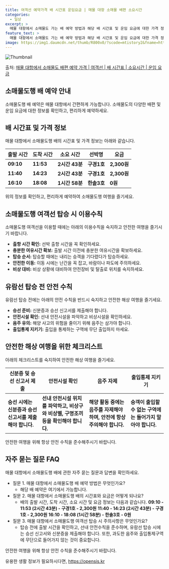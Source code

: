 ```yaml
---
title: 여객선 예약가격 배 시간표 운임요금 | 매물 대항 소매물 배편 소요시간
categories:
  - 일상
excerpt: >
  매물 대항에서 소매물도 가는 배 예약 방법과 해당 배 시간표 및 운임 요금에 대한 가격 정보를 안내 드리겠습니다. 안전하고 재밋는 소매물도행 여행을 위해 아래 정보 참고하시기 바랍니다. 소매물도행 배편 예약하기 👈 클릭매물 대항에서 소매물도행 배 시간표출발 시간도착 시간소요 시간선박명요금09:1011:532시간 43분구경1호2,300원11:4014:232시간 43분구경1호2,300원16:1018:081시간 58분한솔3호0원소매물도행 배편 예약하기 👈 클릭매물 대항에서 소매물도행 여객선 탑승 시 이용수칙여객선을 이용할 때 꼭 숙지해야 할 사항들이 있습니다. 1) 출항 시간 확인 선박 출항 시간을 반드시 확인해야 합니다. 2) 충분한 여유시간 확보 출발 시간이 가까울수록 혼잡할 수 있으니 미리 매표소로 가서..
feature_text: >
  매물 대항에서 소매물도 가는 배 예약 방법과 해당 배 시간표 및 운임 요금에 대한 가격 정보를 안내 드리겠습니다. 안전하고 재밋는 소매물도행 여행을 위해 아래 정보 참고하시기 바랍니다. 소매물도행 배편 예약하기 👈 클릭매물 대항에서 소매물도행 배 시간표출발 시간도착 시간소요 시간선박명요금09:1011:532시간 43분구경1호2,300원11:4014:232시간 43분구경1호2,300원16:1018:081시간 58분한솔3호0원소매물도행 배편 예약하기 👈 클릭매물 대항에서 소매물도행 여객선 탑승 시 이용수칙여객선을 이용할 때 꼭 숙지해야 할 사항들이 있습니다. 1) 출항 시간 확인 선박 출항 시간을 반드시 확인해야 합니다. 2) 충분한 여유시간 확보 출발 시간이 가까울수록 혼잡할 수 있으니 미리 매표소로 가서..
image: https://img1.daumcdn.net/thumb/R800x0/?scode=mtistory2&fname=https%3A%2F%2Fblog.kakaocdn.net%2Fdn%2FdpGwNc%2FbtsHBTkQdVw%2FykxZnYOnrdPaZJ7im6KKq0%2Fimg.webp
---
```


![Thumbnail](https://img1.daumcdn.net/thumb/R800x0/?scode=mtistory2&fname=https%3A%2F%2Fblog.kakaocdn.net%2Fdn%2FdpGwNc%2FbtsHBTkQdVw%2FykxZnYOnrdPaZJ7im6KKq0%2Fimg.webp)

<p>출처: <a href="https://opensis.kr/entry/%EB%A7%A4%EB%AC%BC-%EB%8C%80%ED%95%AD%EC%97%90%EC%84%9C-%EC%86%8C%EB%A7%A4%EB%AC%BC%EB%8F%84-%EB%B0%B0%ED%8E%B8-%EC%98%88%EC%95%BD-%EA%B0%80%EA%B2%A9-%EC%97%AC%EA%B0%9D%EC%84%A0-%EB%B0%B0-%EC%8B%9C%EA%B0%84%ED%91%9C-%EC%86%8C%EC%9A%94%EC%8B%9C%EA%B0%84-%EC%9A%B4%EC%9E%84-%EC%9A%94%EA%B8%88" rel="dofollow">매물 대항에서 소매물도 배편 예약 가격 | 여객선 | 배 시간표 | 소요시간 | 운임 요금</a> </p>

## 소매물도행 배 예약 안내

소매물도행 배 예약은 매물 대항에서 간편하게 가능합니다. 소매물도의 다양한 배편 및 운임 요금에 대한 정보를 확인하고, 편리하게 예약하세요.

## 배 시간표 및 가격 정보

매물 대항에서 소매물도행 배의 시간표 및 가격 정보는 아래와 같습니다.

출발 시간 | 도착 시간 | 소요 시간 | 선박명 | 요금  
---|---|---|---|---  
**09:10** | **11:53** | **2시간 43분** | **구경1호** | **2,300원**  
**11:40** | **14:23** | **2시간 43분** | **구경1호** | **2,300원**  
**16:10** | **18:08** | **1시간 58분** | **한솔3호** | **0원**  
  
위의 정보를 확인하고, 편리하게 예약하여 소매물도행 여행을 즐기세요.

## 소매물도행 여객선 탑승 시 이용수칙

소매물도행 여객선을 이용할 때에는 아래의 이용수칙을 숙지하고 안전한 여행을 즐기시기 바랍니다.

  * **출항 시간 확인:** 선박 출항 시간을 꼭 확인하세요.
  * **충분한 여유시간 확보:** 출발 시간 이전에 충분한 여유시간을 확보하세요.
  * **탑승 순서:** 탑승할 때에는 내리는 승객을 기다렸다가 탑승하세요.
  * **안전한 이동:** 이동 시에는 난간을 꼭 잡고, 바람이나 파도에 주의하세요.
  * **비상 대비:** 비상 상황에 대비하여 안전장비 및 탈출로 위치를 숙지하세요.

## 유람선 탑승 전 안전 수칙

유람선 탑승 전에는 아래의 안전 수칙을 반드시 숙지하고 안전한 해상 여행을 즐기세요.

  * **승선 준비:** 신분증과 승선 신고서를 제출해야 합니다.
  * **안전시설 확인:** 선내 안전시설을 파악하고 비상시설을 확인하세요.
  * **음주 유의:** 해양 사고의 위험을 줄이기 위해 음주는 삼가야 합니다.
  * **출입통제 지키기:** 출입을 통제하는 구역에 무단 출입하지 마세요.

## 안전한 해상 여행을 위한 체크리스트

아래의 체크리스트를 숙지하여 안전한 해상 여행을 즐기세요.

**신분증 및 승선 신고서 제출** | **안전시설 확인** | **음주 자제** | **출입통제 지키기**  
---|---|---|---  
**승선 시에는 신분증과 승선 신고서를 제출해야 합니다.** | **선내 안전시설 위치를 파악하고, 비상구와 비상벨, 구명조끼 등을 확인해야 합니다.** | **해양 활동 중에는 음주를 자제해야 하며, 안전에 항상 주의해야 합니다.** | **승객이 출입할 수 없는 구역에는 들어가지 말아야 합니다.**  
  
안전한 여행을 위해 항상 안전 수칙을 준수해주시기 바랍니다.

## 자주 묻는 질문 FAQ

매물 대항에서 소매물도행 배에 관한 자주 묻는 질문과 답변을 확인하세요.

  * 질문 1. 매물 대항에서 소매물도행 배 예약 방법은 무엇인가요? 
    * 해당 배 예약은 여기에서 가능합니다.
  * 질문 2. 매물 대항에서 소매물도행 배의 시간표와 요금은 어떻게 되나요? 
    * 배의 출발 시간, 도착 시간, 소요 시간 및 요금 정보는 다음과 같습니다. **09:10 - 11:53 (2시간 43분) - 구경1호 - 2,300원** **11:40 - 14:23 (2시간 43분) - 구경1호 - 2,300원** **16:10 - 18:08 (1시간 58분) - 한솔3호 - 0원**
  * 질문 3. 매물 대항에서 소매물도행 여객선 탑승 시 주의사항은 무엇인가요? 
    * 탑승 전에 출발 시간을 확인하고, 선내 안전수칙을 준수하며, 유람선 탑승 시에는 승선 신고서와 신분증을 제출해야 합니다. 또한, 과도한 음주와 출입통제구역에 무단으로 들어가지 않는 것이 중요합니다.

안전한 여행을 위해 항상 안전 수칙을 준수해주시기 바랍니다.

 

유용한 생활 정보가 필요하시다면, <a href="https://opensis.kr" rel="dofollow">https://opensis.kr</a>


